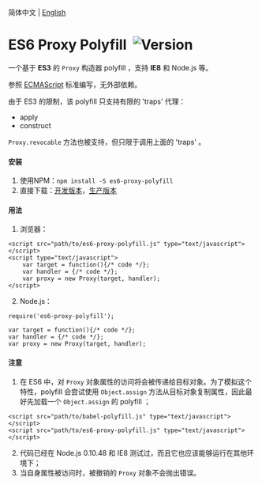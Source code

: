 简体中文 | [English](README.md)


# ES6 Proxy Polyfill&nbsp;&nbsp;![Version](https://img.shields.io/npm/v/es6-proxy-polyfill.svg)

一个基于 **ES3** 的 `Proxy` 构造器 polyfill ，支持 **IE8** 和 Node.js 等。

参照 <a href="https://tc39.github.io/ecma262/#sec-proxy-target-handler" target="_blank">ECMAScript</a> 标准编写，无外部依赖。

由于 ES3 的限制，该 polyfill 只支持有限的 'traps' 代理：
* apply
* construct

`Proxy.revocable` 方法也被支持，但只限于调用上面的 'traps' 。


#### 安装
1. 使用NPM：`npm install -S es6-proxy-polyfill`
2. 直接下载：<a href="src/es6-proxy-polyfill.js" target="_blank">开发版本</a>，<a href="dist/es6-proxy-polyfill.js" target="_blank">生产版本</a>


#### 用法
1. 浏览器：
```
<script src="path/to/es6-proxy-polyfill.js" type="text/javascript"></script>
<script type="text/javascript">
    var target = function(){/* code */};
    var handler = {/* code */};
    var proxy = new Proxy(target, handler);
</script>
```
2. Node.js：
```
require('es6-proxy-polyfill');

var target = function(){/* code */};
var handler = {/* code */};
var proxy = new Proxy(target, handler);
```


#### 注意
1. 在 ES6 中，对 `Proxy` 对象属性的访问将会被传递给目标对象。为了模拟这个特性，polyfill 会尝试使用 `Object.assign` 方法从目标对象复制属性，因此最好先加载一个 `Object.assign` 的 polyfill ；
```
<script src="path/to/babel-polyfill.js" type="text/javascript"></script>
<script src="path/to/es6-proxy-polyfill.js" type="text/javascript"></script>
```
2. 代码已经在 Node.js 0.10.48 和 IE8 测试过，而且它也应该能够运行在其他环境下；
3. 当自身属性被访问时，被撤销的 `Proxy` 对象不会抛出错误。